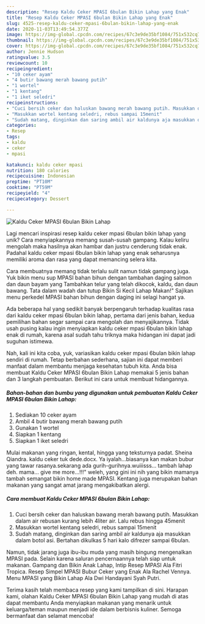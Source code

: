 ```yaml
---
description: "Resep Kaldu Ceker MPASI 6bulan Bikin Lahap yang Enak"
title: "Resep Kaldu Ceker MPASI 6bulan Bikin Lahap yang Enak"
slug: 4525-resep-kaldu-ceker-mpasi-6bulan-bikin-lahap-yang-enak
date: 2020-11-03T13:49:54.377Z
image: https://img-global.cpcdn.com/recipes/67c3e9de35bf1084/751x532cq70/kaldu-ceker-mpasi-6bulan-bikin-lahap-foto-resep-utama.jpg
thumbnail: https://img-global.cpcdn.com/recipes/67c3e9de35bf1084/751x532cq70/kaldu-ceker-mpasi-6bulan-bikin-lahap-foto-resep-utama.jpg
cover: https://img-global.cpcdn.com/recipes/67c3e9de35bf1084/751x532cq70/kaldu-ceker-mpasi-6bulan-bikin-lahap-foto-resep-utama.jpg
author: Jennie Hudson
ratingvalue: 3.5
reviewcount: 10
recipeingredient:
- "10 ceker ayam"
- "4 butir bawang merah bawang putih"
- "1 wortel"
- "1 kentang"
- "1 iket seledri"
recipeinstructions:
- "Cuci bersih ceker dan haluskan bawang merah bawang putih. Masukkan dalam air rebusan kurang lebih 4liter air. Lalu rebus hingga 45menit"
- "Masukkan wortel kentang seledri, rebus sampai 15menit"
- "Sudah matang, dinginkan dan saring ambil air kaldunya aja masukkan dalam botol asi. Bertahan dikulkas 5 hari kalo difrezer sampai 6bulan."
categories:
- Resep
tags:
- kaldu
- ceker
- mpasi

katakunci: kaldu ceker mpasi 
nutrition: 180 calories
recipecuisine: Indonesian
preptime: "PT10M"
cooktime: "PT59M"
recipeyield: "4"
recipecategory: Dessert

---
```



![Kaldu Ceker MPASI 6bulan Bikin Lahap](https://img-global.cpcdn.com/recipes/67c3e9de35bf1084/751x532cq70/kaldu-ceker-mpasi-6bulan-bikin-lahap-foto-resep-utama.jpg)

Lagi mencari inspirasi resep kaldu ceker mpasi 6bulan bikin lahap yang unik? Cara menyiapkannya memang susah-susah gampang. Kalau keliru mengolah maka hasilnya akan hambar dan justru cenderung tidak enak. Padahal kaldu ceker mpasi 6bulan bikin lahap yang enak seharusnya memiliki aroma dan rasa yang dapat memancing selera kita.

Cara membuatnya memang tidak terlalu sulit namun tidak gampang juga. Yuk bikin menu sup MPASI bahan bihun dengan tambahan daging salmon dan daun bayam yang Tambahkan telur yang telah dikocok, kaldu, dan daun bawang. Tata dalam wadah dan tutup Bikin Si Kecil Lahap Makan!&#34; Sajikan menu perkedel MPASI bahan bihun dengan daging ini selagi hangat ya.

Ada beberapa hal yang sedikit banyak berpengaruh terhadap kualitas rasa dari kaldu ceker mpasi 6bulan bikin lahap, pertama dari jenis bahan, kedua pemilihan bahan segar sampai cara mengolah dan menyajikannya. Tidak usah pusing kalau ingin menyiapkan kaldu ceker mpasi 6bulan bikin lahap enak di rumah, karena asal sudah tahu triknya maka hidangan ini dapat jadi suguhan istimewa.


Nah, kali ini kita coba, yuk, variasikan kaldu ceker mpasi 6bulan bikin lahap sendiri di rumah. Tetap berbahan sederhana, sajian ini dapat memberi manfaat dalam membantu menjaga kesehatan tubuh kita. Anda bisa membuat Kaldu Ceker MPASI 6bulan Bikin Lahap memakai 5 jenis bahan dan 3 langkah pembuatan. Berikut ini cara untuk membuat hidangannya.

<!--inarticleads1-->

##### Bahan-bahan dan bumbu yang digunakan untuk pembuatan Kaldu Ceker MPASI 6bulan Bikin Lahap:

1. Sediakan 10 ceker ayam
1. Ambil 4 butir bawang merah bawang putih
1. Gunakan 1 wortel
1. Siapkan 1 kentang
1. Siapkan 1 iket seledri


Mulai makanan yang ringan, kental, hingga yang teksturnya padat. Sheina Qiandra. kaldu ceker tuk dede.docx. Ya iyalah…biasanya kan makan bubur yang tawar rasanya.sekarang ada gurih-gurihnya.wuiiisss… tambah lahap deh. mama… give me more…!!!&#34; weleh, yang gini ini nih yang bikin mamanya tambah semangat bikin home made MPASI. Kentang juga merupakan bahan makanan yang sangat amat jarang mengakibatkan alergi. 

<!--inarticleads2-->

##### Cara membuat Kaldu Ceker MPASI 6bulan Bikin Lahap:

1. Cuci bersih ceker dan haluskan bawang merah bawang putih. Masukkan dalam air rebusan kurang lebih 4liter air. Lalu rebus hingga 45menit
1. Masukkan wortel kentang seledri, rebus sampai 15menit
1. Sudah matang, dinginkan dan saring ambil air kaldunya aja masukkan dalam botol asi. Bertahan dikulkas 5 hari kalo difrezer sampai 6bulan.


Namun, tidak jarang juga ibu-ibu muda yang masih bingung mengenalkan MPASI pada. Selain karena saluran pencernaannya telah siap untuk makanan. Gampang dan Bikin Anak Lahap, Intip Resep MPASI Ala Fitri Tropica. Resep Simpel MPASI Bubur Ceker yang Enak Ala Rachel Vennya. Menu MPASI yang Bikin Lahap Ala Dwi Handayani Syah Putri. 

Terima kasih telah membaca resep yang kami tampilkan di sini. Harapan kami, olahan Kaldu Ceker MPASI 6bulan Bikin Lahap yang mudah di atas dapat membantu Anda menyiapkan makanan yang menarik untuk keluarga/teman maupun menjadi ide dalam berbisnis kuliner. Semoga bermanfaat dan selamat mencoba!
